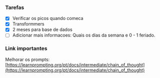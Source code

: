 ### Tarefas

* [X] Verificar os picos quando comeca
* [X] Transformmers
* [X] 2 meses para base de dados
* [ ] Adicionar mais informacoes: Quais os dias da semana e 0 - 1 feriado.

### Link importantes

Melhorar os prompts: [https://learnprompting.org/pt/docs/intermediate/chain_of_thought](https://learnprompting.org/pt/docs/intermediate/chain_of_thought)
